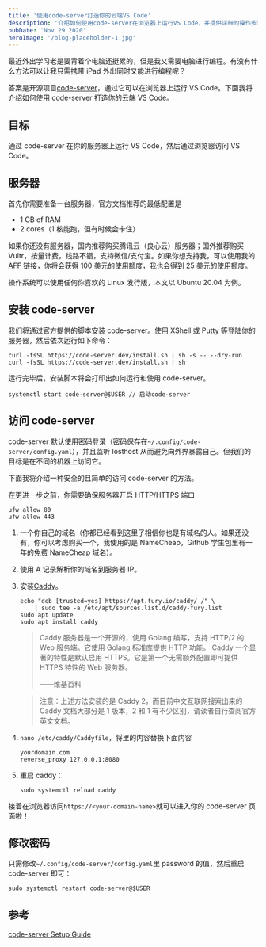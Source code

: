 ```yaml
---
title: '使用code-server打造你的云端VS Code'
description: '介绍如何使用code-server在浏览器上运行VS Code，并提供详细的操作步骤。'
pubDate: 'Nov 29 2020'
heroImage: '/blog-placeholder-1.jpg'
---
```


最近外出学习老是要背着个电脑还挺累的，但是我又需要电脑进行编程。有没有什么方法可以让我只需携带 iPad 外出同时又能进行编程呢？

答案是开源项目[code-server](https://github.com/cdr/code-server)，通过它可以在浏览器上运行 VS Code。下面我将介绍如何使用 code-server 打造你的云端 VS Code。

## 目标

通过 code-server 在你的服务器上运行 VS Code，然后通过浏览器访问 VS Code。

## 服务器

首先你需要准备一台服务器，官方文档推荐的最低配置是

- 1 GB of RAM
- 2 cores（1 核能跑，但有时候会卡住）

如果你还没有服务器，国内推荐购买腾讯云（良心云）服务器；国外推荐购买 Vultr，按量计费，线路不错，支持微信/支付宝。如果你想支持我，可以使用我的[AFF 链接](https://www.vultr.com/?ref=8451050-6G)，你将会获得 100 美元的使用额度，我也会得到 25 美元的使用额度。

操作系统可以使用任何你喜欢的 Linux 发行版，本文以 Ubuntu 20.04 为例。

## 安装 code-server

我们将通过官方提供的脚本安装 code-server。使用 XShell 或 Putty 等登陆你的服务器，然后依次运行如下命令：

```shell
curl -fsSL https://code-server.dev/install.sh | sh -s -- --dry-run
curl -fsSL https://code-server.dev/install.sh | sh
```

运行完毕后，安装脚本将会打印出如何运行和使用 code-server。

```shell
systemctl start code-server@$USER // 启动code-server
```

## 访问 code-server

code-server 默认使用密码登录（密码保存在`~/.config/code-server/config.yaml`），并且监听 losthost 从而避免向外界暴露自己。但我们的目标是在不同的机器上访问它。

下面我将介绍一种安全的且简单的访问 code-server 的方法。

在更进一步之前，你需要确保服务器开启 HTTP/HTTPS 端口

```shell
ufw allow 80
ufw allow 443
```

1. 一个你自己的域名（你都已经看到这里了相信你也是有域名的人。如果还没有，你可以考虑购买一个，我使用的是 NameCheap，Github 学生包里有一年的免费 NameCheap 域名）。

2. 使用 A 记录解析你的域名到服务器 IP。

3. 安装[Caddy](https://caddyserver.com/docs/download#debian-ubuntu-raspbian)。

   ```shell
   echo "deb [trusted=yes] https://apt.fury.io/caddy/ /" \
       | sudo tee -a /etc/apt/sources.list.d/caddy-fury.list
   sudo apt update
   sudo apt install caddy
   ```

   > Caddy 服务器是一个开源的，使用 Golang 编写，支持 HTTP/2 的 Web 服务端。它使用 Golang 标准库提供 HTTP 功能。 Caddy 一个显著的特性是默认启用 HTTPS。它是第一个无需额外配置即可提供 HTTPS 特性的 Web 服务器。
   >
   > ——维基百科

   > 注意：上述方法安装的是 Caddy 2，而目前中文互联网搜索出来的 Caddy 文档大部分是 1 版本，2 和 1 有不少区别，请读者自行查阅官方英文文档。

4. `nano /etc/caddy/Caddyfile`，将里的内容替换下面内容

   ```shell
   yourdomain.com
   reverse_proxy 127.0.0.1:8080
   ```

5. 重启 caddy：

   ```shell
   sudo systemctl reload caddy
   ```

接着在浏览器访问`https://<your-domain-name>`就可以进入你的 code-server 页面啦！

## 修改密码

只需修改`~/.config/code-server/config.yaml`里 password 的值，然后重启 code-server 即可：

```shell
sudo systemctl restart code-server@$USER
```

## 参考

[code-server Setup Guide](https://github.com/cdr/code-server/blob/v3.7.3/doc/guide.md)
